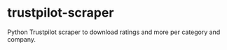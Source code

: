 # trustpilot-scraper
Python Trustpilot scraper to download ratings and more per category and company.
